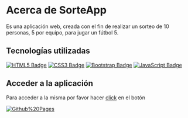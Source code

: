 # Acerca de SorteApp

Es una aplicación web, creada con el fin de realizar un sorteo de 10 personas, 5 por equipo, para jugar un fútbol 5.

## Tecnologías utilizadas

[![HTML5 Badge](https://img.shields.io/badge/HTML5-E34F26?logo=html5&logoColor=fff&style=flat)](https://github.com/diegoglz-dev)
[![CSS3 Badge](https://img.shields.io/badge/CSS-1572B6?logo=CSS&logoColor=fff&style=flat)](https://github.com/diegoglz-dev)
[![Bootstrap Badge](https://img.shields.io/badge/Bootstrap-7952B3?logo=bootstrap&logoColor=fff&style=flat)](https://github.com/diegoglz-dev)
[![JavaScript Badge](https://img.shields.io/badge/JavaScript-F7DF1E?logo=javascript&logoColor=000&style=flat)](https://github.com/diegoglz-dev)

## Acceder a la aplicación

Para acceder a la misma por favor hacer <a href="https://diegoglz-dev.github.io/sorteapp/" target="_blank">click</a> en el botón

<a href="https://diegoglz-dev.github.io/sorteapp/" target="_blank" aria-label="Github Pages"><img src="https://img.shields.io/badge/Github%20Pages-181717?logo=github&logoColor=fff&style=flat" alt="Github%20Pages"></a>

